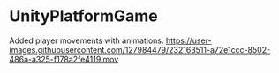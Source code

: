# UnityPlatformGame
Added player movements with animations.
https://user-images.githubusercontent.com/127984479/232163511-a72e1ccc-8502-486a-a325-f178a2fe4119.mov

